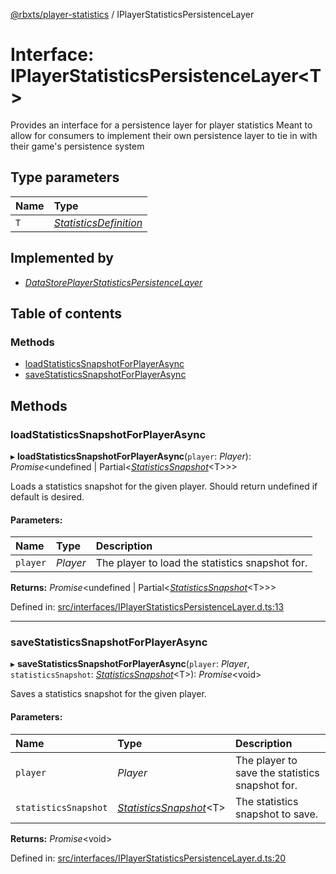 [@rbxts/player-statistics](../README.md) / IPlayerStatisticsPersistenceLayer

# Interface: IPlayerStatisticsPersistenceLayer<T\>

Provides an interface for a persistence layer for player statistics
Meant to allow for consumers to implement their own persistence layer to tie in with their game's persistence system

## Type parameters

Name | Type |
:------ | :------ |
`T` | [*StatisticsDefinition*](../README.md#statisticsdefinition) |

## Implemented by

* [*DataStorePlayerStatisticsPersistenceLayer*](../classes/datastoreplayerstatisticspersistencelayer.md)

## Table of contents

### Methods

- [loadStatisticsSnapshotForPlayerAsync](iplayerstatisticspersistencelayer.md#loadstatisticssnapshotforplayerasync)
- [saveStatisticsSnapshotForPlayerAsync](iplayerstatisticspersistencelayer.md#savestatisticssnapshotforplayerasync)

## Methods

### loadStatisticsSnapshotForPlayerAsync

▸ **loadStatisticsSnapshotForPlayerAsync**(`player`: *Player*): *Promise*<undefined \| Partial<[*StatisticsSnapshot*](../README.md#statisticssnapshot)<T\>\>\>

Loads a statistics snapshot for the given player. Should return undefined if default is desired.

#### Parameters:

Name | Type | Description |
:------ | :------ | :------ |
`player` | *Player* | The player to load the statistics snapshot for.    |

**Returns:** *Promise*<undefined \| Partial<[*StatisticsSnapshot*](../README.md#statisticssnapshot)<T\>\>\>

Defined in: [src/interfaces/IPlayerStatisticsPersistenceLayer.d.ts:13](https://github.com/Bytebit-Org/roblox-PlayerStatistics/blob/810ee13/src/interfaces/IPlayerStatisticsPersistenceLayer.d.ts#L13)

___

### saveStatisticsSnapshotForPlayerAsync

▸ **saveStatisticsSnapshotForPlayerAsync**(`player`: *Player*, `statisticsSnapshot`: [*StatisticsSnapshot*](../README.md#statisticssnapshot)<T\>): *Promise*<void\>

Saves a statistics snapshot for the given player.

#### Parameters:

Name | Type | Description |
:------ | :------ | :------ |
`player` | *Player* | The player to save the statistics snapshot for.   |
`statisticsSnapshot` | [*StatisticsSnapshot*](../README.md#statisticssnapshot)<T\> | The statistics snapshot to save.    |

**Returns:** *Promise*<void\>

Defined in: [src/interfaces/IPlayerStatisticsPersistenceLayer.d.ts:20](https://github.com/Bytebit-Org/roblox-PlayerStatistics/blob/810ee13/src/interfaces/IPlayerStatisticsPersistenceLayer.d.ts#L20)
